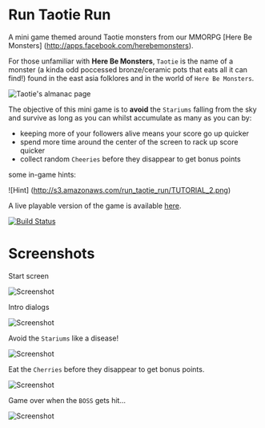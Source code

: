 Run Taotie Run
==============

A mini game themed around Taotie monsters from our MMORPG [Here Be Monsters] (http://apps.facebook.com/herebemonsters).

For those unfamiliar with **Here Be Monsters**, `Taotie` is the name of a monster (a kinda odd poccessed bronze/ceramic pots that eats all it can find!) found in the east asia folklores and in the world of `Here Be Monsters`.

![Taotie's almanac page](http://s3.amazonaws.com/run_taotie_run/Taotie_almanac.png)


The objective of this mini game is to **avoid** the `Stariums` falling from the sky and survive as long as you can whilst accumulate as many as you can by:
* keeping more of your followers alive means your score go up quicker
* spend more time around the center of the screen to rack up score quicker
* collect random `Cheeries` before they disappear to get bonus points

some in-game hints:

![Hint] (http://s3.amazonaws.com/run_taotie_run/TUTORIAL_2.png)

A live playable version of the game is available [here](http://runtaotierun.theburningmonk.com).

[![Build Status](https://drone.io/github.com/theburningmonk/run_taotie_run/status.png)](https://drone.io/github.com/theburningmonk/run_taotie_run/latest)


Screenshots
===========

Start screen

![Screenshot](http://s3.amazonaws.com/run_taotie_run/screenshot1.png)

Intro dialogs

![Screenshot](http://s3.amazonaws.com/run_taotie_run/screenshot2.png)

Avoid the `Stariums` like a disease!

![Screenshot](http://s3.amazonaws.com/run_taotie_run/screenshot3.png)

Eat the `Cherries` before they disappear to get bonus points.

![Screenshot](http://s3.amazonaws.com/run_taotie_run/screenshot5.png)

Game over when the `BOSS` gets hit...

![Screenshot](http://s3.amazonaws.com/run_taotie_run/screenshot4.png)
